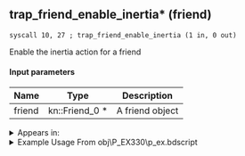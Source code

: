 ## trap_friend_enable_inertia* (friend)

`syscall 10, 27 ; trap_friend_enable_inertia (1 in, 0 out)`

Enable the inertia action for a friend

#### Input parameters
| Name | Type | Description
|------|------|------------
| friend   | kn::Friend_0 *   | A friend object




<details>
	<summary>Appears in:</summary>
| filename | Entity (obj)
|----------|-------------
| obj\P_EX330\p_ex.bdscript       | ((P) Peter Pan)          

</details>

<details>
	<summary>Example Usage From obj\P_EX330\p_ex.bdscript</summary>
```
L7882:
 popToSp 0
 pushFromPWp W364
 syscall 10, 27 ; trap_friend_enable_inertia (1 in, 0 out)
 pushFromFSp 0
 gosub 4, L6483
 ret
```
</details>

